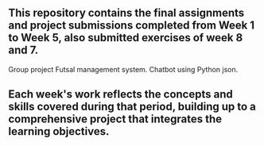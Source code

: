 ## This repository contains the final assignments and project submissions completed from Week 1 to Week 5, also submitted exercises of week 8 and 7.
 Group project Futsal management system.
 Chatbot using Python json.
## Each week's work reflects the concepts and skills covered during that period, building up to a comprehensive project that integrates the learning objectives.

